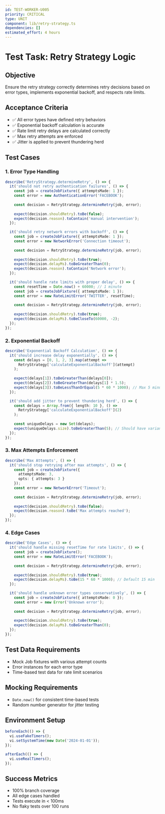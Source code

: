 ```yaml
---
id: TEST-WORKER-U005
priority: CRITICAL
type: UNIT
component: lib/retry-strategy.ts
dependencies: []
estimated_effort: 4 hours
---
```


# Test Task: Retry Strategy Logic

## Objective
Ensure the retry strategy correctly determines retry decisions based on error types, implements exponential backoff, and respects rate limits.

## Acceptance Criteria
- ✅ All error types have defined retry behaviors
- ✅ Exponential backoff calculation is accurate
- ✅ Rate limit retry delays are calculated correctly
- ✅ Max retry attempts are enforced
- ✅ Jitter is applied to prevent thundering herd

## Test Cases

### 1. Error Type Handling
```typescript
describe('RetryStrategy.determineRetry', () => {
  it('should not retry authentication failures', () => {
    const job = createJobFixture({ attemptsMade: 1 });
    const error = new AuthenticationError('FACEBOOK');
    
    const decision = RetryStrategy.determineRetry(job, error);
    
    expect(decision.shouldRetry).toBe(false);
    expect(decision.reason).toContain('manual intervention');
  });

  it('should retry network errors with backoff', () => {
    const job = createJobFixture({ attemptsMade: 1 });
    const error = new NetworkError('Connection timeout');
    
    const decision = RetryStrategy.determineRetry(job, error);
    
    expect(decision.shouldRetry).toBe(true);
    expect(decision.delayMs).toBeGreaterThan(0);
    expect(decision.reason).toContain('Network error');
  });

  it('should handle rate limits with proper delay', () => {
    const resetTime = Date.now() + 60000; // 1 minute
    const job = createJobFixture({ attemptsMade: 1 });
    const error = new RateLimitError('TWITTER', resetTime);
    
    const decision = RetryStrategy.determineRetry(job, error);
    
    expect(decision.shouldRetry).toBe(true);
    expect(decision.delayMs).toBeCloseTo(60000, -2);
  });
});
```

### 2. Exponential Backoff
```typescript
describe('Exponential Backoff Calculation', () => {
  it('should increase delay exponentially', () => {
    const delays = [0, 1, 2, 3].map(attempt => 
      RetryStrategy['calculateExponentialBackoff'](attempt)
    );
    
    expect(delays[1]).toBeGreaterThan(delays[0]);
    expect(delays[2]).toBeGreaterThan(delays[1] * 1.5);
    expect(delays[3]).toBeLessThanOrEqual(5 * 60 * 1000); // Max 5 minutes
  });

  it('should add jitter to prevent thundering herd', () => {
    const delays = Array.from({ length: 10 }, () => 
      RetryStrategy['calculateExponentialBackoff'](2)
    );
    
    const uniqueDelays = new Set(delays);
    expect(uniqueDelays.size).toBeGreaterThan(5); // Should have variance
  });
});
```

### 3. Max Attempts Enforcement
```typescript
describe('Max Attempts', () => {
  it('should stop retrying after max attempts', () => {
    const job = createJobFixture({ 
      attemptsMade: 3,
      opts: { attempts: 3 }
    });
    const error = new NetworkError('Timeout');
    
    const decision = RetryStrategy.determineRetry(job, error);
    
    expect(decision.shouldRetry).toBe(false);
    expect(decision.reason).toBe('Max attempts reached');
  });
});
```

### 4. Edge Cases
```typescript
describe('Edge Cases', () => {
  it('should handle missing resetTime for rate limits', () => {
    const job = createJobFixture();
    const error = new RateLimitError('FACEBOOK');
    
    const decision = RetryStrategy.determineRetry(job, error);
    
    expect(decision.shouldRetry).toBe(true);
    expect(decision.delayMs).toBe(15 * 60 * 1000); // Default 15 min
  });

  it('should handle unknown error types conservatively', () => {
    const job = createJobFixture({ attemptsMade: 0 });
    const error = new Error('Unknown error');
    
    const decision = RetryStrategy.determineRetry(job, error);
    
    expect(decision.shouldRetry).toBe(true);
    expect(decision.delayMs).toBeGreaterThan(0);
  });
});
```

## Test Data Requirements
- Mock Job fixtures with various attempt counts
- Error instances for each error type
- Time-based test data for rate limit scenarios

## Mocking Requirements
- `Date.now()` for consistent time-based tests
- Random number generator for jitter testing

## Environment Setup
```typescript
beforeEach(() => {
  vi.useFakeTimers();
  vi.setSystemTime(new Date('2024-01-01'));
});

afterEach(() => {
  vi.useRealTimers();
});
```

## Success Metrics
- 100% branch coverage
- All edge cases handled
- Tests execute in < 100ms
- No flaky tests over 100 runs